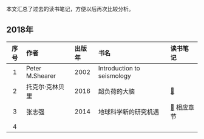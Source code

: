 本文汇总了过去的读书笔记，方便以后再次比较分析。

<!--more-->

## 2018年

| 序号 | 作者 | 出版年 | 书名 | 读书笔记 |
|:---:|:---|:---|:---|:---|
| 1 | Peter M.Shearer | 2002 | Introduction to seismology | |
| 2 | 托克尔·克林贝里 | 2016 | 超负荷的大脑 | [:book:](/book-working-memory) |
| 3 | 张志强 | 2014 | 地球科学新的研究机遇 | [:book:](/seismology-frontiers) 相应章节 |
| 4 |  |   |  | |

